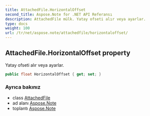 ```yaml
---
title: AttachedFile.HorizontalOffset
second_title: Aspose.Note for .NET API Referansı
description: AttachedFile mülk. Yatay ofseti alır veya ayarlar.
type: docs
weight: 100
url: /tr/net/aspose.note/attachedfile/horizontaloffset/
---
```

## AttachedFile.HorizontalOffset property

Yatay ofseti alır veya ayarlar.

```csharp
public float HorizontalOffset { get; set; }
```

### Ayrıca bakınız

* class [AttachedFile](../)
* ad alanı [Aspose.Note](../../attachedfile/)
* toplantı [Aspose.Note](../../../)


